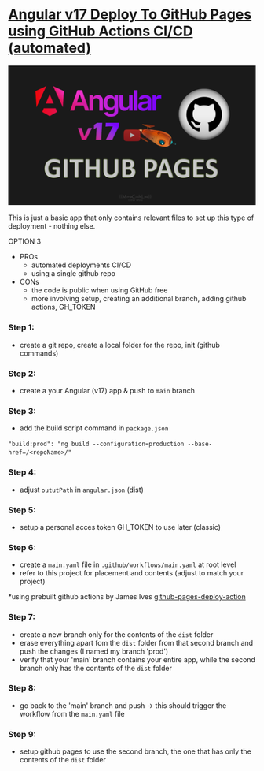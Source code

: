# [Angular v17 Deploy To GitHub Pages using GitHub Actions CI/CD (automated)](https://www.youtube.com/watch?v=SMuB3qYjDUw)

[![Alt Text](https://github.com/monacodelisa/angular-to-github-option-three-ci-cd/blob/main/thumbnail-angular-v17-deploy-github-pages-3-play.jpg?raw=true)](https://youtu.be/SMuB3qYjDUw)

This is just a basic app that only contains relevant files to set up this type of deployment - nothing else.

OPTION 3 
- PROs 
  - automated deployments CI/CD
  - using a single github repo
- CONs 
  - the code is public when using GitHub free
  - more involving setup, creating an additional branch, adding github actions, GH_TOKEN


### Step 1: 
- create a git repo, create a local folder for the repo, init (github commands)

### Step 2: 
- create a your Angular (v17) app & push to `main` branch 

### Step 3:
- add the build script command in `package.json`

`"build:prod": "ng build --configuration=production --base-href=/<repoName>/"`

### Step 4:
- adjust `oututPath` in `angular.json` (dist)

### Step 5:
- setup a personal acces token GH_TOKEN to use later (classic)

### Step 6:
- create a `main.yaml` file in `.github/workflows/main.yaml` at root level
- refer to this project for placement and contents (adjust to match your project)

*using prebuilt github actions by James Ives [github-pages-deploy-action](https://github.com/JamesIves/github-pages-deploy-action)

### Step 7:
- create a new branch only for the contents of the `dist` folder
- erase everything apart fom the `dist` folder from that second branch and push the changes (I named my branch 'prod')
- verify that your 'main' branch contains your entire app, while the second branch only has the contents of the `dist` folder

### Step 8: 
- go back to the 'main' branch and push -> this should trigger the workflow from the `main.yaml` file

### Step 9: 
- setup github pages to use the second branch, the one that has only the contents of the `dist` folder


